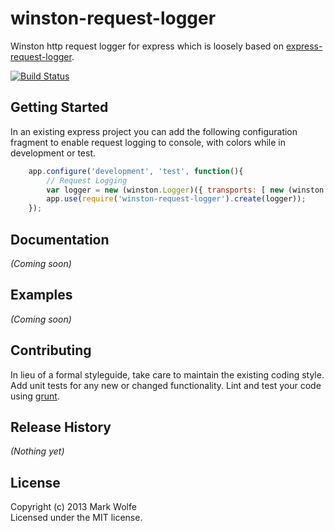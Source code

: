 # winston-request-logger

Winston http request logger for express which is loosely based on [express-request-logger](https://github.com/mathrawka/express-request-logger).

[![Build Status](https://secure.travis-ci.org/wolfeidau/winston-request-logger.png)](http://travis-ci.org/wolfeidau/winston-request-logger)

## Getting Started
In an existing express project you can add the following configuration fragment to enable request logging to console,
with colors while in development or test.

```javascript
    app.configure('development', 'test', function(){
        // Request Logging
        var logger = new (winston.Logger)({ transports: [ new (winston.transports.Console)({colorize:true}) ] });
        app.use(require('winston-request-logger').create(logger));
    });
```

## Documentation
_(Coming soon)_

## Examples
_(Coming soon)_

## Contributing
In lieu of a formal styleguide, take care to maintain the existing coding style. Add unit tests for any new or changed functionality. Lint and test your code using [grunt](https://github.com/gruntjs/grunt).

## Release History
_(Nothing yet)_

## License
Copyright (c) 2013 Mark Wolfe  
Licensed under the MIT license.
